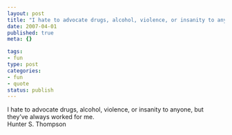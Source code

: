```yaml
--- 
layout: post
title: "I hate to advocate drugs, alcohol, violence, or insanity to anyone, but they\xE2\x80\x99ve always worked for me."
date: 2007-04-01
published: true
meta: {}

tags: 
- fun
type: post
categories: 
- fun
- quote
status: publish
---
```

I hate to advocate drugs, alcohol, violence, or insanity to anyone, but they&#8217;ve always worked for me.<br />Hunter S. Thompson
